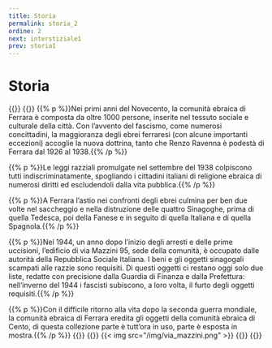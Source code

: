 ```yaml
---
title: Storia
permalink: storia_2
ordine: 2
next: interstiziale1
prev: storia1
---
```

# Storia
{{<row>}}
{{<column>}}
{{% p %}}Nei primi anni del Novecento, la comunità ebraica di Ferrara è composta da oltre 1000 persone, inserite nel tessuto sociale e culturale della città.
Con l’avvento del fascismo, come numerosi concittadini, la maggioranza degli ebrei ferraresi (con alcune importanti eccezioni) accoglie la nuova dottrina, tanto
che Renzo Ravenna è podestà di Ferrara dal 1926 al 1938.{{% /p %}}

{{% p %}}Le leggi razziali promulgate nel settembre del 1938 colpiscono tutti indiscriminatamente, spogliando i cittadini italiani di religione ebraica di numerosi diritti ed
escludendoli dalla vita pubblica.{{% /p %}}

{{% p %}}A Ferrara l’astio nei confronti degli ebrei culmina per ben due volte nel saccheggio e nella distruzione delle quattro Sinagoghe, prima di quella Tedesca, poi
della Fanese e in seguito di quella Italiana e di quella Spagnola.{{% /p %}}

{{% p %}}Nel 1944, un anno dopo l’inizio degli arresti e delle prime uccisioni, l’edificio di via Mazzini 95, sede della comunità, è occupato dalle autorità della Repubblica
Sociale Italiana. I beni e gli oggetti sinagogali scampati alle razzie sono requisiti.
Di questi oggetti ci restano oggi solo due liste, redatte con precisione dalla Guardia di Finanza e dalla Prefettura: nell’inverno del 1944 i fascisti subiscono, a
loro volta, il furto degli oggetti requisiti.{{% /p %}}

{{% p %}}Con il difficile ritorno alla vita dopo la seconda guerra mondiale, la comunità ebraica di Ferrara eredita gli oggetti della comunità ebraica di Cento, di questa
collezione parte è tutt’ora in uso, parte è esposta in mostra.{{% /p %}}
{{</column>}}
{{<column>}}
{{< img src="/img/via_mazzini.png" >}}
{{</column>}}
{{</row>}}